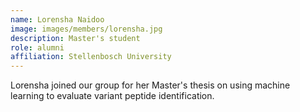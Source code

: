 ```yaml
---
name: Lorensha Naidoo
image: images/members/lorensha.jpg
description: Master's student
role: alumni
affiliation: Stellenbosch University
---
```


Lorensha joined our group for her Master's thesis on using machine learning to evaluate variant peptide identification.
